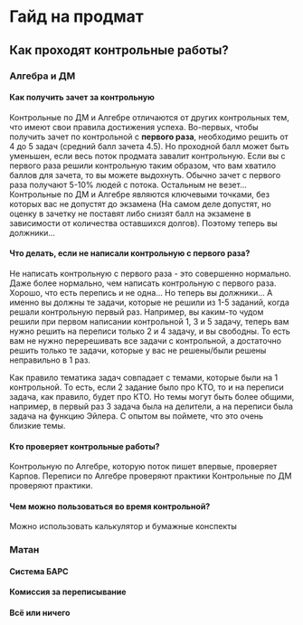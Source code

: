 # Гайд на продмат
## Как проходят контрольные работы?
### Алгебра и ДМ
#### Как получить зачет за контрольную
Контрольные по ДМ и Алгебре отличаются от других контрольных тем, что имеют свои правила достижения успеха. Во-первых, чтобы получить зачет по контрольной с <b>первого раза</b>, необходимо решить от 4 до 5 задач (средний балл зачета 4.5). Но проходной балл может быть уменьшен, если весь поток продмата завалит контрольную. Если вы с первого раза решили контрольную таким образом, что вам хватило баллов для зачета, то вы можете выдохнуть. Обычно зачет с первого раза получают 5-10% людей с потока. Остальным не везет... Контрольные по ДМ и Алгебре являются ключевыми точками, без которых вас не допустят до экзамена (На самом деле допустят, но оценку в зачетку не поставят либо снизят балл на экзамене в зависимости от количества оставшихся долгов). Поэтому теперь вы должники... 

#### Что делать, если не написали контрольную с первого раза?
Не написать контрольную с первого раза - это совершенно нормально. Даже более нормально, чем написать контрольную с первого раза. Хорошо, что есть перепись и не одна... Но теперь вы должники... А именно вы должны те задачи, которые не решили из 1-5 заданий, когда решали контрольную первый раз. Например, вы каким-то чудом решили при первом написании контрольной 1, 3 и 5 задачу, теперь вам нужно решить на переписи только 2 и 4 задачу, и вы свободны. То есть вам не нужно перерешивать все задачи с контрольной, а достаточно решить только те задачи, которые у вас не решены/были решены неправильно в 1 раз. 

Как правило тематика задач совпадает с темами, которые были на 1 контрольной. То есть, если 2 задание было про КТО, то и на переписи задача, как правило, будет про КТО. Но темы могут быть более общими, например, в первый раз 3 задача была на делители, а на переписи была задача на функцию Эйлера. С опытом вы поймете, что это очень близкие темы. 

#### Кто проверяет контрольные работы?
Контрольную по Алгебре, которую поток пишет впервые, проверяет Карпов. Переписи по Алгебре проверяют практики
Контрольные по ДМ проверяют практики. 
#### Чем можно пользоваться во время контрольной?
Можно использовать калькулятор и бумажные конспекты
### Матан
#### Система БАРС
#### Комиссия за переписывание
#### Всё или ничего
